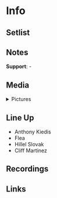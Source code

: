 # Info

## Setlist

## Notes

**Support**: -

## Media 

<details>
  <summary>Pictures</summary>
  <img alt="Ticket" title="Ticket" src="19851105t.jpg" height="200" />
</details>

## Line Up

* Anthony Kiedis
* Flea
* Hillel Slovak
* Cliff Martinez

## Recordings

## Links
